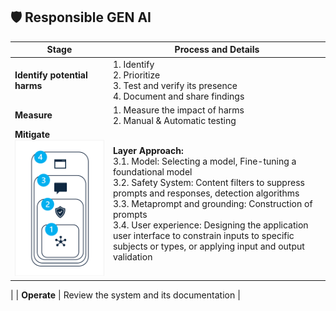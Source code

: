 ## 🛡 Responsible GEN AI

| Stage                     | Process and Details                                                             |
|---------------------------|---------------------------------------------------------------------------------|
| **Identify potential harms** | 1. Identify<br>2. Prioritize<br>3. Test and verify its presence<br>4. Document and share findings |
| **Measure**               | 1. Measure the impact of harms<br>2. Manual & Automatic testing                  |
| **Mitigate** ![alt text](image.png)             | **Layer Approach:**<br>3.1. Model: Selecting a model, Fine-tuning a foundational model<br>3.2. Safety System: Content filters to suppress prompts and responses, detection algorithms<br>3.3. Metaprompt and grounding: Construction of prompts<br>3.4. User experience: Designing the application user interface to constrain inputs to specific subjects or types, or applying input and output validation 
|
| **Operate**               | Review the system and its documentation                                          |
